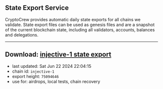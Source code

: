 ## State Export Service
CryptoCrew provides automatic daily state exports for all chains we validate. State export files can be used as genesis files and are a snapshot of the current blockchain state, including all validators, accounts, balances and delegations.

---
**Download: [injective-1 state export](https://dl-eu2.ccvalidators.com/SERVICE/injective/injective-1_export_75094646.json)**
---

- last updated: Sat Jun 22 2024 22:04:15
- chain id: `injective-1`
- export height: `75094646`
- use for: airdrops, local tests, chain recovery
